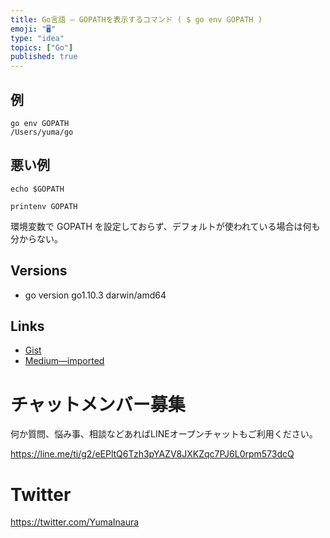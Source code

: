 ```yaml
---
title: Go言語 — GOPATHを表示するコマンド ( $ go env GOPATH )
emoji: "🖥"
type: "idea"
topics: ["Go"]
published: true
---
```


## 例

```
go env GOPATH
/Users/yuma/go
```

## 悪い例

```
echo $GOPATH

```

```
printenv GOPATH

```

環境変数で GOPATH を設定しておらず、デフォルトが使われている場合は何も分からない。

## Versions

- go version go1.10.3 darwin/amd64

## Links

- [Gist](https://gist.github.com/YumaInaura/80c3a8ad9685b84a6d9ab221c97e6661)
- [Medium—imported](https://medium.com/supersonic-generation/golang-show-gopath-go-env-gopath-d638cc73166a)








<!-- Update From Qiita API -->

# チャットメンバー募集


何か質問、悩み事、相談などあればLINEオープンチャットもご利用ください。

https://line.me/ti/g2/eEPltQ6Tzh3pYAZV8JXKZqc7PJ6L0rpm573dcQ





# Twitter


https://twitter.com/YumaInaura


<!-- Update From Qiita API -->


